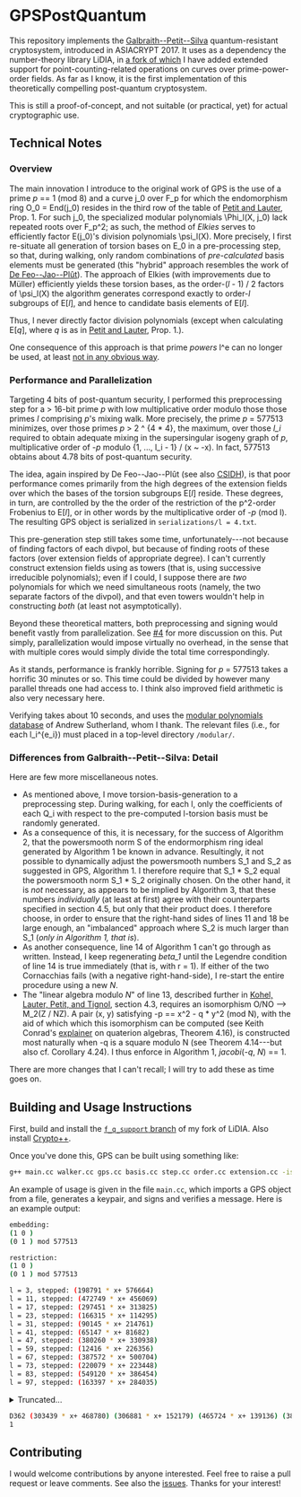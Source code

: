# GPSPostQuantum

This repository implements the [Galbraith--Petit--Silva](https://eprint.iacr.org/2016/1154.pdf) quantum-resistant cryptosystem, introduced in ASIACRYPT 2017. It uses as a dependency the number-theory library LiDIA, in [a fork of which](https://github.com/benediamond/LiDIA/tree/f_q_support) I have added extended support for point-counting-related operations on curves over prime-power-order fields. As far as I know, it is the first implementation of this theoretically compelling post-quantum cryptosystem.

This is still a proof-of-concept, and not suitable (or practical, yet) for actual cryptographic use.

## Technical Notes

### Overview

The main innovation I introduce to the original work of GPS is the use of a prime _p_ == 1 (mod 8) and a curve j_0 over F_p for which the endomorphism ring O_0 = End(j_0) resides in the third row of the table of [Petit and Lauter](https://eprint.iacr.org/2017/962.pdf), Prop. 1. For such j_0, the specialized modular polynomials \Phi_l(X, j_0) lack repeated roots over F_p^2; as such, the method of _Elkies_ serves to efficiently factor E(j_0)'s division polynomials \psi_l(X). More precisely, I first re-situate all generation of torsion bases on E_0 in a pre-processing step, so that, during walking, only random combinations of _pre-calculated_ basis elements must be generated (this "hybrid" approach resembles the work of [De Feo--Jao--Plût](https://eprint.iacr.org/2011/506.pdf)). The approach of Elkies (with improvements due to Müller) efficiently yields these torsion bases, as the order-(_l_ - 1) / 2 factors of \psi_l(X) the algorithm generates correspond exactly to order-_l_ subgroups of E[_l_], and hence to candidate basis elements of E[_l_].

Thus, I never directly factor division polynomials (except when calculating E[_q_], where _q_ is as in [Petit and Lauter](https://eprint.iacr.org/2017/962.pdf), Prop. 1.).

One consequence of this approach is that prime _powers_ l^e can no longer be used, at least [not in any obvious way](http://citeseerx.ist.psu.edu/viewdoc/summary?doi=10.1.1.48.3312).

### Performance and Parallelization

Targeting 4 bits of post-quantum security, I performed this preprocessing step for a > 16-bit prime _p_ with low multiplicative order modulo those those primes _l_ comprising _p_'s mixing walk. More precisely, the prime _p_ = 577513 minimizes, over those primes _p_ > 2 ^ {4 * 4}, the maximum, over those _l_i_ required to obtain adequate mixing in the supersingular isogeny graph of _p_,  multiplicative order of -_p_ modulo {1, ..., l_i - 1} / (x ~ -x). In fact, 577513 obtains about 4.78 bits of post-quantum security.

The idea, again inspired by De Feo--Jao--Plût (see also [CSIDH](https://eprint.iacr.org/2018/383.pdf)), is that poor performance comes primarily from the high degrees of the extension fields over which the bases of the torsion subgroups E[_l_] reside. These degrees, in turn, are controlled by the the order of the restriction of the p^2-order Frobenius to E[_l_], or in other words by the multiplicative order of -_p_ (mod l). The resulting GPS object is serialized in `serializations/l = 4.txt`.

This pre-generation step still takes some time, unfortunately---not because of finding factors of each divpol, but because of finding roots of these factors (over extension fields of appropriate degree). I can't currently construct extension fields using as towers (that is, using successive irreducible polynomials); even if I could, I suppose there are _two_ polynomials for which we need simultaneous roots (namely, the two separate factors of the divpol), and that even towers wouldn't help in constructing _both_ (at least not asymptotically).

Beyond these theoretical matters, both preprocessing and signing would benefit vastly from parallelization. See [#4](https://github.com/benediamond/GPSPostQuantum/issues/4) for more discussion on this. Put simply, parallelization would impose virtually no overhead, in the sense that with multiple cores would simply divide the total time correspondingly.

As it stands, performance is frankly horrible. Signing for _p_ = 577513 takes a horrific 30 minutes or so. This time could be divided by however many parallel threads one had access to. I think also improved field arithmetic is also very necessary here.

Verifying takes about 10 seconds, and uses the [modular polynomials database](https://math.mit.edu/~drew/ClassicalModPolys.html) of Andrew Sutherland, whom I thank. The relevant files (i.e., for each l_i^{e_i}) must placed in a top-level directory `/modular/`.

### Differences from Galbraith--Petit--Silva: Detail

Here are few more miscellaneous notes.

* As mentioned above, I move torsion-basis-generation to a preprocessing step. During walking, for each l, only the coefficients of each Q_i with respect to the pre-computed l-torsion basis must be randomly generated.
* As a consequence of this, it is necessary, for the success of Algorithm 2, that the powersmooth norm S of the endormorphism ring ideal generated by Algorithm 1 be known in advance. Resultingly, it not possible to dynamically adjust the powersmooth numbers S_1 and S_2 as suggested in GPS, Algorithm 1. I therefore require that S_1 * S_2 equal the powersmooth norm S_1 * S_2 originally chosen. On the other hand, it is _not_ necessary, as appears to be implied by Algorithm 3, that these numbers _individually_ (at least at first) agree with their counterparts specified in section 4.5, but only that their product does. I therefore choose, in order to ensure that the right-hand sides of lines 11 and 18 be large enough, an "imbalanced" approach where S_2 is much larger than S_1 (_only in Algorithm 1, that is_).
* As another consequence, line 14 of Algorithm 1 can't go through as written. Instead, I keep regenerating _beta_1_ until the Legendre condition of line 14 is true immediately (that is, with r = 1). If either of the two Cornacchias fails (with a negative right-hand-side), I re-start the entire procedure using a new _N_.
* The "linear algebra modulo _N_" of line 13, described further in [Kohel, Lauter, Petit, and Tignol](https://eprint.iacr.org/2014/505.pdf), section 4.3, requires an isomorphism O/NO --> M_2(Z / NZ). A pair (x, y) satisfying -p == x^2 - q * y^2 (mod N), with the aid of which which this isomorphism can be computed (see Keith Conrad's [explainer](https://kconrad.math.uconn.edu/blurbs/ringtheory/quaternionalg.pdf) on quaterion algebras, Theorem 4.16), is constructed most naturally when -q is a square modulo N (see Theorem 4.14---but also cf. Corollary 4.24). I thus enforce in Algorithm 1, _jacobi_(-_q_, _N_) == 1.

There are more changes that I can't recall; I will try to add these as time goes on.

## Building and Usage Instructions

First, build and install the [`f_q_support` branch](https://github.com/benediamond/LiDIA/tree/f_q_support) of my fork of LiDIA. Also install [Crypto++](https://www.cryptopp.com/).

Once you've done this, GPS can be built using something like:
```bash
g++ main.cc walker.cc gps.cc basis.cc step.cc order.cc extension.cc -isystem/usr/local/include -L/usr/local/lib -o main -lLiDIA -lgmp -lm -lcryptopp -std="c++11" -O2
```
An example of usage is given in the file `main.cc`, which imports a GPS object from a file, generates a keypair, and signs and verifies a message. Here is an example output:

```bash
embedding: 
(1 0 )
(0 1 ) mod 577513

restriction: 
(1 0 )
(0 1 ) mod 577513

l = 3, stepped: (198791 * x+ 576664)
l = 11, stepped: (472749 * x+ 456069)
l = 17, stepped: (297451 * x+ 313825)
l = 23, stepped: (166315 * x+ 114295)
l = 31, stepped: (90145 * x+ 214761)
l = 41, stepped: (65147 * x+ 81682)
l = 47, stepped: (380260 * x+ 330938)
l = 59, stepped: (12416 * x+ 226356)
l = 67, stepped: (387572 * x+ 500704)
l = 73, stepped: (220079 * x+ 223448)
l = 83, stepped: (549120 * x+ 386454)
l = 97, stepped: (163397 * x+ 284035)
```

<details><summary>Truncated...</summary>
<p>

```bash
extending the walk...
l = 5, stepped: (21693 * x+ 220341)
l = 13, stepped: (412806 * x+ 150569)
l = 19, stepped: (396866 * x+ 376009)
l = 29, stepped: (52758 * x+ 125676)
l = 37, stepped: (360803 * x+ 28199)
l = 43, stepped: (248432 * x+ 67312)
l = 53, stepped: (335304 * x+ 230578)
l = 61, stepped: (457212 * x+ 163453)
l = 71, stepped: (200275 * x+ 447401)
l = 79, stepped: (44725 * x+ 527574)
l = 89, stepped: (174688 * x+ 507992)
l = 101, stepped: (492598 * x+ 365888)
rerouting...
l = 3, stepped: (198791 * x+ 576664)
l = 11, stepped: (303439 * x+ 468780)
l = 17, stepped: (571058 * x+ 164343)
l = 23, stepped: (306881 * x+ 152179)
l = 31, stepped: (261127 * x+ 332914)
l = 41, stepped: (465724 * x+ 139136)
l = 47, stepped: (546780 * x+ 325470)
l = 59, stepped: (382897 * x+ 373148)
l = 67, stepped: (159466 * x+ 546896)
l = 73, stepped: (314499 * x+ 331453)
l = 83, stepped: (93878 * x+ 239773)
l = 97, stepped: (457773 * x+ 58857)
l = 5, stepped: (179913 * x+ 124902)
l = 13, stepped: (68994 * x+ 387992)
l = 19, stepped: (295650 * x+ 200557)
l = 29, stepped: (163445 * x+ 279505)
l = 37, stepped: (480769 * x+ 169605)
l = 43, stepped: (123072 * x+ 180081)
l = 53, stepped: (344140 * x+ 484918)
l = 61, stepped: (78870 * x+ 42884)
l = 71, stepped: (313666 * x+ 342205)
l = 79, stepped: (498 * x+ 174880)
l = 89, stepped: (346830)
l = 101, stepped: (492598 * x+ 365888)
extending the walk...
l = 5, stepped: (21693 * x+ 220341)
l = 13, stepped: (449509 * x+ 32521)
l = 19, stepped: (132616 * x+ 63211)
l = 29, stepped: (448780 * x+ 481904)
l = 37, stepped: (46316 * x+ 447876)
l = 43, stepped: (272648 * x+ 268848)
l = 53, stepped: (155445 * x+ 261244)
l = 61, stepped: (487639 * x+ 212356)
l = 71, stepped: (285630 * x+ 14854)
l = 79, stepped: (107977 * x+ 397282)
l = 89, stepped: (47913 * x+ 457388)
l = 101, stepped: (123994 * x+ 378367)
rerouting...
l = 3, stepped: (378722 * x+ 239807)
l = 11, stepped: (51715 * x+ 212481)
l = 17, stepped: (276260 * x+ 454810)
l = 23, stepped: (488652 * x+ 435430)
l = 31, stepped: (52599 * x+ 92077)
l = 41, stepped: (500776 * x+ 37016)
l = 47, stepped: (331552 * x+ 384894)
l = 59, stepped: (573354 * x+ 100189)
l = 67, stepped: (68402 * x+ 218171)
l = 73, stepped: (368547 * x+ 76232)
l = 83, stepped: (458523 * x+ 18241)
l = 97, stepped: (476606 * x+ 105688)
l = 5, stepped: (490503 * x+ 398493)
l = 13, stepped: (140779 * x+ 514265)
l = 19, stepped: (300898 * x+ 140257)
l = 29, stepped: (120211 * x+ 512347)
l = 37, stepped: (381095 * x+ 560915)
l = 43, stepped: (163142 * x+ 51719)
l = 53, stepped: (40753 * x+ 291801)
l = 61, stepped: (527590 * x+ 208844)
l = 71, stepped: (549892 * x+ 251312)
l = 79, stepped: (122096 * x+ 62935)
l = 89, stepped: (284487 * x+ 561247)
l = 101, stepped: (123994 * x+ 378367)
extending the walk...
l = 5, stepped: (267775 * x+ 219620)
l = 13, stepped: (558636 * x+ 495372)
l = 19, stepped: (388094 * x+ 548597)
l = 29, stepped: (127706 * x+ 323259)
l = 37, stepped: (384960 * x+ 37114)
l = 43, stepped: (477000 * x+ 476593)
l = 53, stepped: (208949 * x+ 243998)
l = 61, stepped: (225447 * x+ 540243)
l = 71, stepped: (13696 * x+ 440702)
l = 79, stepped: (569592 * x+ 154509)
l = 89, stepped: (25557 * x+ 320473)
l = 101, stepped: (118146 * x+ 1895)
rerouting...
l = 3, stepped: (298803 * x+ 307007)
l = 11, stepped: (474879 * x+ 326440)
l = 17, stepped: (109553 * x+ 221941)
l = 23, stepped: (114175 * x+ 35391)
l = 31, stepped: (2270 * x+ 229306)
l = 41, stepped: (383307 * x+ 392431)
l = 47, stepped: (151607 * x+ 361178)
l = 59, stepped: (390093 * x+ 16800)
l = 67, stepped: (269709 * x+ 45022)
l = 73, stepped: (397917 * x+ 496466)
l = 83, stepped: (290271 * x+ 379439)
l = 97, stepped: (546604 * x+ 183797)
l = 5, stepped: (487201 * x+ 417885)
l = 13, stepped: (26900 * x+ 433661)
l = 19, stepped: (116974 * x+ 487953)
l = 29, stepped: (557876 * x+ 417137)
l = 37, stepped: (320326 * x+ 103448)
l = 43, stepped: (406851 * x+ 436554)
l = 53, stepped: (36809 * x+ 136200)
l = 61, stepped: (305251 * x+ 244414)
l = 71, stepped: (46407 * x+ 226950)
l = 79, stepped: (220931 * x+ 49638)
l = 89, stepped: (161489 * x+ 521970)
l = 101, stepped: (118146 * x+ 1895)
extending the walk...
l = 5, stepped: (303950 * x+ 524635)
l = 13, stepped: (560355 * x+ 440795)
l = 19, stepped: (135540 * x+ 364551)
l = 29, stepped: (314793 * x+ 429770)
l = 37, stepped: (362785 * x+ 117300)
l = 43, stepped: (32606 * x+ 575706)
l = 53, stepped: (375778 * x+ 94131)
l = 61, stepped: (384438 * x+ 109924)
l = 71, stepped: (516893 * x+ 125232)
l = 79, stepped: (270755 * x+ 74932)
l = 89, stepped: (179342 * x+ 392145)
l = 101, stepped: (49769 * x+ 107437)
rerouting...
l = 3, stepped: (298803 * x+ 307007)
l = 11, stepped: (474879 * x+ 326440)
l = 17, stepped: (407921 * x+ 8030)
l = 23, stepped: (298624 * x+ 109658)
l = 31, stepped: (309275 * x+ 121696)
l = 41, stepped: (416549 * x+ 47169)
l = 47, stepped: (156379 * x+ 222040)
l = 59, stepped: (388434 * x+ 369079)
l = 67, stepped: (160979 * x+ 189389)
l = 73, stepped: (532548 * x+ 370153)
l = 83, stepped: (164214 * x+ 389870)
l = 97, stepped: (248978 * x+ 229882)
l = 5, stepped: (290779 * x+ 135368)
l = 13, stepped: (105059 * x+ 114858)
l = 19, stepped: (87911 * x+ 93108)
l = 29, stepped: (34500 * x+ 150041)
l = 37, stepped: (391298 * x+ 301476)
l = 43, stepped: (329704 * x+ 395907)
l = 53, stepped: (121504 * x+ 343144)
l = 61, stepped: (173227 * x+ 157326)
l = 71, stepped: (463701 * x+ 552468)
l = 79, stepped: (145970 * x+ 427615)
l = 89, stepped: (112363 * x+ 539509)
l = 101, stepped: (49769 * x+ 107437)
extending the walk...
l = 5, stepped: (21693 * x+ 220341)
l = 13, stepped: (449509 * x+ 32521)
l = 19, stepped: (520875 * x+ 234486)
l = 29, stepped: (105424 * x+ 560907)
l = 37, stepped: (60018 * x+ 240130)
l = 43, stepped: (77146 * x+ 342489)
l = 53, stepped: (164922 * x+ 412773)
l = 61, stepped: (126350 * x+ 497457)
l = 71, stepped: (277624 * x+ 173424)
l = 79, stepped: (314291 * x+ 174108)
l = 89, stepped: (432854 * x+ 542588)
l = 101, stepped: (510135 * x+ 381981)
rerouting...
l = 3, stepped: (198791 * x+ 576664)
l = 11, stepped: (304970 * x+ 351841)
l = 17, stepped: (392920 * x+ 248377)
l = 23, stepped: (158004 * x+ 574080)
l = 31, stepped: (298484 * x+ 36861)
l = 41, stepped: (187752 * x+ 241203)
l = 47, stepped: (89275 * x+ 525991)
l = 59, stepped: (371732 * x+ 147516)
l = 67, stepped: (361822 * x+ 411945)
l = 73, stepped: (150425 * x+ 80152)
l = 83, stepped: (32266 * x+ 145599)
l = 97, stepped: (481660 * x+ 506275)
l = 5, stepped: (194809 * x+ 466667)
l = 13, stepped: (263551 * x+ 385858)
l = 19, stepped: (452423 * x+ 132101)
l = 29, stepped: (99277 * x+ 568173)
l = 37, stepped: (388209 * x+ 122688)
l = 43, stepped: (110252 * x+ 488534)
l = 53, stepped: (83497 * x+ 526711)
l = 61, stepped: (84055 * x+ 450344)
l = 71, stepped: (462334 * x+ 54265)
l = 79, stepped: (439732 * x+ 556961)
l = 89, stepped: (369213 * x+ 447270)
l = 101, stepped: (510135 * x+ 381981)
extending the walk...
l = 5, stepped: (303950 * x+ 524635)
l = 13, stepped: (434487 * x+ 475075)
l = 19, stepped: (278936 * x+ 24568)
l = 29, stepped: (59312 * x+ 244657)
l = 37, stepped: (193075 * x+ 538943)
l = 43, stepped: (44337 * x+ 527376)
l = 53, stepped: (277367 * x+ 257724)
l = 61, stepped: (24166 * x+ 92362)
l = 71, stepped: (197554 * x+ 249041)
l = 79, stepped: (222163 * x+ 62797)
l = 89, stepped: (302504 * x+ 552697)
l = 101, stepped: (513721 * x+ 176986)
rerouting...
l = 3, stepped: (198791 * x+ 576664)
l = 11, stepped: (304970 * x+ 351841)
l = 17, stepped: (185091 * x+ 314535)
l = 23, stepped: (3125 * x+ 207018)
l = 31, stepped: (214091 * x+ 42620)
l = 41, stepped: (675 * x+ 574976)
l = 47, stepped: (306029 * x+ 110497)
l = 59, stepped: (184874 * x+ 174353)
l = 67, stepped: (76418 * x+ 501838)
l = 73, stepped: (138593 * x+ 342759)
l = 83, stepped: (491625 * x+ 46410)
l = 97, stepped: (266338 * x+ 254246)
l = 5, stepped: (234150 * x+ 44762)
l = 13, stepped: (180647 * x+ 533378)
l = 19, stepped: (135967 * x+ 299108)
l = 29, stepped: (502946 * x+ 68935)
l = 37, stepped: (85944 * x+ 365325)
l = 43, stepped: (323494 * x+ 3349)
l = 53, stepped: (237625 * x+ 558249)
l = 61, stepped: (402371 * x+ 516271)
l = 71, stepped: (40935 * x+ 120867)
l = 79, stepped: (178210 * x+ 257206)
l = 89, stepped: (61245 * x+ 370175)
l = 101, stepped: (513721 * x+ 176986)
extending the walk...
l = 5, stepped: (267775 * x+ 219620)
l = 13, stepped: (19959 * x+ 573233)
l = 19, stepped: (216687 * x+ 183920)
l = 29, stepped: (353883 * x+ 109213)
l = 37, stepped: (545207 * x+ 152392)
l = 43, stepped: (285079 * x+ 307652)
l = 53, stepped: (448972 * x+ 338462)
l = 61, stepped: (502479 * x+ 332401)
l = 71, stepped: (346515 * x+ 271770)
l = 79, stepped: (538280 * x+ 502461)
l = 89, stepped: (311905 * x+ 88587)
l = 101, stepped: (542887 * x+ 189955)
rerouting...
l = 3, stepped: (198791 * x+ 576664)
l = 11, stepped: (24379 * x+ 569059)
l = 17, stepped: (491625 * x+ 46410)
l = 23, stepped: (311333 * x+ 150118)
l = 31, stepped: (432142 * x+ 184843)
l = 41, stepped: (395761 * x+ 141150)
l = 47, stepped: (205686 * x+ 305816)
l = 59, stepped: (407148 * x+ 531212)
l = 67, stepped: (463005 * x+ 283700)
l = 73, stepped: (461375 * x+ 127805)
l = 83, stepped: (411933 * x+ 219248)
l = 97, stepped: (167996 * x+ 222500)
l = 5, stepped: (254148 * x+ 365164)
l = 13, stepped: (112106 * x+ 529639)
l = 19, stepped: (447853 * x+ 452645)
l = 29, stepped: (439975 * x+ 223769)
l = 37, stepped: (498840 * x+ 294112)
l = 43, stepped: (331787 * x+ 213988)
l = 53, stepped: (199227 * x+ 499024)
l = 61, stepped: (54938 * x+ 52554)
l = 71, stepped: (302675 * x+ 169192)
l = 79, stepped: (132645 * x+ 369085)
l = 89, stepped: (194895 * x+ 508760)
l = 101, stepped: (542887 * x+ 189955)
extending the walk...
l = 5, stepped: (267775 * x+ 219620)
l = 13, stepped: (558636 * x+ 495372)
l = 19, stepped: (242082 * x+ 409429)
l = 29, stepped: (483966 * x+ 315338)
l = 37, stepped: (188783 * x+ 77119)
l = 43, stepped: (253563 * x+ 198897)
l = 53, stepped: (148978 * x+ 180382)
l = 61, stepped: (141157 * x+ 353876)
l = 71, stepped: (543605 * x+ 571449)
l = 79, stepped: (160107 * x+ 449993)
l = 89, stepped: (246039 * x+ 133464)
l = 101, stepped: (392940 * x+ 190613)
rerouting...
l = 3, stepped: (378722 * x+ 239807)
l = 11, stepped: (274074 * x+ 106076)
l = 17, stepped: (169779 * x+ 16562)
l = 23, stepped: (408903 * x+ 356784)
l = 31, stepped: (181874 * x+ 276214)
l = 41, stepped: (514493 * x+ 432653)
l = 47, stepped: (200720 * x+ 367911)
l = 59, stepped: (232889 * x+ 160582)
l = 67, stepped: (260710 * x+ 233520)
l = 73, stepped: (295408 * x+ 210907)
l = 83, stepped: (235027 * x+ 172025)
l = 97, stepped: (276559 * x+ 289433)
l = 5, stepped: (424255 * x+ 453158)
l = 13, stepped: (428966 * x+ 247120)
l = 19, stepped: (305703 * x+ 1199)
l = 29, stepped: (343218 * x+ 107324)
l = 37, stepped: (209954 * x+ 193121)
l = 43, stepped: (201140 * x+ 5542)
l = 53, stepped: (512904 * x+ 133735)
l = 61, stepped: (475077 * x+ 463646)
l = 71, stepped: (504030 * x+ 82195)
l = 79, stepped: (298829 * x+ 311249)
l = 89, stepped: (346895 * x+ 439117)
l = 101, stepped: (392940 * x+ 190613)
extending the walk...
l = 5, stepped: (347200 * x+ 95052)
l = 13, stepped: (447124 * x+ 269166)
l = 19, stepped: (494841 * x+ 53742)
l = 29, stepped: (114586 * x+ 434955)
l = 37, stepped: (429946 * x+ 323971)
l = 43, stepped: (148103 * x+ 557997)
l = 53, stepped: (216747 * x+ 392918)
l = 61, stepped: (149926 * x+ 554466)
l = 71, stepped: (84479 * x+ 498096)
l = 79, stepped: (358062 * x+ 375255)
l = 89, stepped: (537266 * x+ 125034)
l = 101, stepped: (153542 * x+ 50689)
rerouting...
l = 3, stepped: (378722 * x+ 239807)
l = 11, stepped: (51715 * x+ 212481)
l = 17, stepped: (276260 * x+ 454810)
l = 23, stepped: (254696 * x+ 475922)
l = 31, stepped: (490203 * x+ 221962)
l = 41, stepped: (87446 * x+ 134101)
l = 47, stepped: (81518 * x+ 358712)
l = 59, stepped: (123733 * x+ 485710)
l = 67, stepped: (213654 * x+ 519089)
l = 73, stepped: (153257 * x+ 30376)
l = 83, stepped: (208883 * x+ 517445)
l = 97, stepped: (25013 * x+ 327910)
l = 5, stepped: (520416 * x+ 560468)
l = 13, stepped: (521829 * x+ 530216)
l = 19, stepped: (19768 * x+ 464514)
l = 29, stepped: (147318 * x+ 138668)
l = 37, stepped: (427021 * x+ 381286)
l = 43, stepped: (246300 * x+ 246979)
l = 53, stepped: (243335 * x+ 371438)
l = 61, stepped: (119328 * x+ 50784)
l = 71, stepped: (277293 * x+ 77447)
l = 79, stepped: (515062 * x+ 63556)
l = 89, stepped: (547479 * x+ 156361)
l = 101, stepped: (153542 * x+ 50689)
extending the walk...
l = 5, stepped: (347200 * x+ 95052)
l = 13, stepped: (503534 * x+ 198383)
l = 19, stepped: (490677 * x+ 89403)
l = 29, stepped: (548332 * x+ 103206)
l = 37, stepped: (262089 * x+ 544160)
l = 43, stepped: (320850 * x+ 447619)
l = 53, stepped: (200173 * x+ 437066)
l = 61, stepped: (465150 * x+ 93075)
l = 71, stepped: (558731 * x+ 46442)
l = 79, stepped: (52973 * x+ 351612)
l = 89, stepped: (339966 * x+ 18112)
l = 101, stepped: (101702 * x+ 132733)
rerouting...
l = 3, stepped: (378722 * x+ 239807)
l = 11, stepped: (198791 * x+ 576664)
l = 17, stepped: (28622 * x+ 511573)
l = 23, stepped: (218712 * x+ 546686)
l = 31, stepped: (492652 * x+ 329646)
l = 41, stepped: (276912 * x+ 206140)
l = 47, stepped: (281238 * x+ 125991)
l = 59, stepped: (120265 * x+ 352352)
l = 67, stepped: (387130 * x+ 163327)
l = 73, stepped: (528897 * x+ 256817)
l = 83, stepped: (423711 * x+ 392329)
l = 97, stepped: (193436 * x+ 421518)
l = 5, stepped: (482294 * x+ 484848)
l = 13, stepped: (376968 * x+ 43274)
l = 19, stepped: (296944 * x+ 54304)
l = 29, stepped: (312860 * x+ 276259)
l = 37, stepped: (421107 * x+ 181855)
l = 43, stepped: (490169 * x+ 4124)
l = 53, stepped: (169202 * x+ 120675)
l = 61, stepped: (276615 * x+ 401592)
l = 71, stepped: (123823 * x+ 213626)
l = 79, stepped: (415294 * x+ 366955)
l = 89, stepped: (356310 * x+ 565927)
l = 101, stepped: (101702 * x+ 132733)
extending the walk...
l = 5, stepped: (267775 * x+ 219620)
l = 13, stepped: (272560 * x+ 495995)
l = 19, stepped: (477785 * x+ 542954)
l = 29, stepped: (377794 * x+ 223028)
l = 37, stepped: (268858 * x+ 554875)
l = 43, stepped: (225296 * x+ 383518)
l = 53, stepped: (529718 * x+ 234959)
l = 61, stepped: (540384 * x+ 568660)
l = 71, stepped: (64648 * x+ 360548)
l = 79, stepped: (567872 * x+ 256996)
l = 89, stepped: (314577 * x+ 178984)
l = 101, stepped: (305568 * x+ 82445)
rerouting...
l = 3, stepped: (198791 * x+ 576664)
l = 11, stepped: (434863 * x+ 311834)
l = 17, stepped: (116849 * x+ 477719)
l = 23, stepped: (276863 * x+ 247006)
l = 31, stepped: (567557 * x+ 569903)
l = 41, stepped: (217455 * x+ 338500)
l = 47, stepped: (331444 * x+ 202056)
l = 59, stepped: (560210 * x+ 143020)
l = 67, stepped: (390808 * x+ 233818)
l = 73, stepped: (376907 * x+ 352461)
l = 83, stepped: (259559 * x+ 362655)
l = 97, stepped: (314348 * x+ 215023)
l = 5, stepped: (353979 * x+ 103088)
l = 13, stepped: (20826 * x+ 422255)
l = 19, stepped: (148222 * x+ 343424)
l = 29, stepped: (230998 * x+ 385368)
l = 37, stepped: (536472 * x+ 362616)
l = 43, stepped: (453402 * x+ 409662)
l = 53, stepped: (241512 * x+ 75194)
l = 61, stepped: (343803 * x+ 33927)
l = 71, stepped: (336899 * x+ 145546)
l = 79, stepped: (550222 * x+ 556975)
l = 89, stepped: (358562 * x+ 213952)
l = 101, stepped: (305568 * x+ 82445)
extending the walk...
l = 5, stepped: (21693 * x+ 220341)
l = 13, stepped: (235320 * x+ 327361)
l = 19, stepped: (97190 * x+ 46118)
l = 29, stepped: (280193 * x+ 524787)
l = 37, stepped: (193598 * x+ 568046)
l = 43, stepped: (76392 * x+ 368548)
l = 53, stepped: (190866 * x+ 227978)
l = 61, stepped: (374515 * x+ 365432)
l = 71, stepped: (311773 * x+ 235702)
l = 79, stepped: (309388 * x+ 391990)
l = 89, stepped: (29326 * x+ 350085)
l = 101, stepped: (474362 * x+ 229843)
rerouting...
l = 3, stepped: (198791 * x+ 576664)
l = 11, stepped: (207936 * x+ 59725)
l = 17, stepped: (159015 * x+ 383626)
l = 23, stepped: (216378 * x+ 552667)
l = 31, stepped: (203115 * x+ 564700)
l = 41, stepped: (506822 * x+ 353557)
l = 47, stepped: (21323 * x+ 306802)
l = 59, stepped: (32274 * x+ 49187)
l = 67, stepped: (309240 * x+ 389640)
l = 73, stepped: (397886 * x+ 265884)
l = 83, stepped: (381202 * x+ 575451)
l = 97, stepped: (114478 * x+ 159373)
l = 5, stepped: (203212 * x+ 372843)
l = 13, stepped: (497777 * x+ 122423)
l = 19, stepped: (114099 * x+ 230971)
l = 29, stepped: (526853 * x+ 25898)
l = 37, stepped: (57773 * x+ 330510)
l = 43, stepped: (341164 * x+ 175253)
l = 53, stepped: (164567 * x+ 280593)
l = 61, stepped: (84958 * x+ 144244)
l = 71, stepped: (442674 * x+ 30154)
l = 79, stepped: (254403 * x+ 418994)
l = 89, stepped: (424285 * x+ 492822)
l = 101, stepped: (474362 * x+ 229843)
```

</p>
</details>

```bash
D362 (303439 * x+ 468780) (306881 * x+ 152179) (465724 * x+ 139136) (382897 * x+ 373148) (314499 * x+ 331453) (457773 * x+ 58857) (68994 * x+ 387992) (163445 * x+ 279505) (123072 * x+ 180081) (78870 * x+ 42884) (498 * x+ 174880) (492598 * x+ 365888) (449509 * x+ 32521) (448780 * x+ 481904) (272648 * x+ 268848) (487639 * x+ 212356) (107977 * x+ 397282) (123994 * x+ 378367) (474879 * x+ 326440) (114175 * x+ 35391) (383307 * x+ 392431) (390093 * x+ 16800) (397917 * x+ 496466) (546604 * x+ 183797) (26900 * x+ 433661) (557876 * x+ 417137) (406851 * x+ 436554) (305251 * x+ 244414) (220931 * x+ 49638) (118146 * x+ 1895) (474879 * x+ 326440) (298624 * x+ 109658) (416549 * x+ 47169) (388434 * x+ 369079) (532548 * x+ 370153) (248978 * x+ 229882) (105059 * x+ 114858) (34500 * x+ 150041) (329704 * x+ 395907) (173227 * x+ 157326) (145970 * x+ 427615) (49769 * x+ 107437) (304970 * x+ 351841) (158004 * x+ 574080) (187752 * x+ 241203) (371732 * x+ 147516) (150425 * x+ 80152) (481660 * x+ 506275) (263551 * x+ 385858) (99277 * x+ 568173) (110252 * x+ 488534) (84055 * x+ 450344) (439732 * x+ 556961) (510135 * x+ 381981) (304970 * x+ 351841) (3125 * x+ 207018) (675 * x+ 574976) (184874 * x+ 174353) (138593 * x+ 342759) (266338 * x+ 254246) (180647 * x+ 533378) (502946 * x+ 68935) (323494 * x+ 3349) (402371 * x+ 516271) (178210 * x+ 257206) (513721 * x+ 176986) (19959 * x+ 573233) (353883 * x+ 109213) (285079 * x+ 307652) (502479 * x+ 332401) (538280 * x+ 502461) (542887 * x+ 189955) (558636 * x+ 495372) (483966 * x+ 315338) (253563 * x+ 198897) (141157 * x+ 353876) (160107 * x+ 449993) (392940 * x+ 190613) (447124 * x+ 269166) (114586 * x+ 434955) (148103 * x+ 557997) (149926 * x+ 554466) (358062 * x+ 375255) (153542 * x+ 50689) (198791 * x+ 576664) (218712 * x+ 546686) (276912 * x+ 206140) (120265 * x+ 352352) (528897 * x+ 256817) (193436 * x+ 421518) (376968 * x+ 43274) (312860 * x+ 276259) (490169 * x+ 4124) (276615 * x+ 401592) (415294 * x+ 366955) (101702 * x+ 132733) (434863 * x+ 311834) (276863 * x+ 247006) (217455 * x+ 338500) (560210 * x+ 143020) (376907 * x+ 352461) (314348 * x+ 215023) (20826 * x+ 422255) (230998 * x+ 385368) (453402 * x+ 409662) (343803 * x+ 33927) (550222 * x+ 556975) (305568 * x+ 82445) (235320 * x+ 327361) (280193 * x+ 524787) (76392 * x+ 368548) (374515 * x+ 365432) (309388 * x+ 391990) (474362 * x+ 229843) 46C37EA1076C44D41B766CB058CF58259AEDFDF1702E51B1931C17EBD07553 406B05B85FC02FD47C279C19874550A0D9B1A5338961B0603C5C90131925D59EDEE3FCE6B22B27181DDB92DDF9CF3A87C7169722B3A14C47BA9AAEA7C6 808505083307BC3FBE633CB379947C9820028E1D7E283BB24246B9132292B3 E4C2A18223D7E4300AE776CEA3765A9B67E6C16156D0B6681531E184DC4211 87874497441D8A0374C6F6A00DF5F58353D310FE26A4A01E7FF9E413A5793E 1E68477704AC79F61CFAF3D585DF46D0C29B31BD5B8ACD5B898BB5E83CE927 DE0765CE73FE6D894C0402B6D8611B3370D2DB1AFC64EDF6523D09D970C484B71A2488EC6C1A4A7622C9193E64067027D36A66E303A5078BAA72EB0B8D 189B540E0C09846A1113FF4C72914C9F0C3CE72F64ACB711A086822C82D4715E01FBD4A417E9FB6864ED3E2EA3AA82D06E2BB5E630AD5034A56637A59C D773B2BD879A0FD3DEFD9A15BD5FC7798F839CFB350C218A44038124B0FDAB3AB01F31991A82FF2682D68925C98BC5BB4BEE1DB8ACC467D74D34F6D31C 4182E6120D7F8302631B23EB717D6A15CC4314E68A4692CE7578D3D28CD538 DACA6B6D7900E65A5128AD9292D1DD6CC0616651D76F95B19E86615731A619 30463324A1E50FCD889942AA20226EFF5288AB2217A3BD54D39370786DB32F736C376E778EE443034E1352DBBD8516F5BE68B90113D52E2FDEF5439034 
1
```

## Contributing

I would welcome contributions by anyone interested. Feel free to raise a pull request or leave comments. See also the [issues](https://github.com/benediamond/GPSPostQuantum/issues/). Thanks for your interest!

